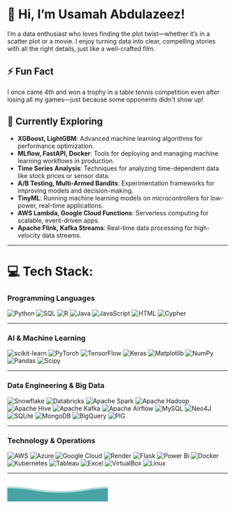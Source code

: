 # 👋 Hi, I’m Usamah Abdulazeez!

I’m a data enthusiast who loves finding the plot twist—whether it’s in a scatter plot or a movie. I enjoy turning data into clear, compelling stories with all the right details, just like a well-crafted film.


## ⚡ Fun Fact
I once came 4th and won a trophy in a table tennis competition even after losing all my games—just because some opponents didn't show up!


## 🌱 Currently Exploring
- **XGBoost, LightGBM**: Advanced machine learning algorithms for performance optimization.
- **MLflow, FastAPI, Docker**: Tools for deploying and managing machine learning workflows in production.
- **Time Series Analysis**: Techniques for analyzing time-dependent data like stock prices or sensor data.
- **A/B Testing, Multi-Armed Bandits**: Experimentation frameworks for improving models and decision-making.
- **TinyML**: Running machine learning models on microcontrollers for low-power, real-time applications.
- **AWS Lambda, Google Cloud Functions**: Serverless computing for scalable, event-driven apps.
- **Apache Flink, Kafka Streams**: Real-time data processing for high-velocity data streams.


---

# 💻 Tech Stack:

### Programming Languages
![Python](https://img.shields.io/badge/python-3670A0?style=for-the-badge&logo=python&logoColor=ffdd54) 
![SQL](https://img.shields.io/badge/SQL-4479A1.svg?style=for-the-badge&logo=sqlite&logoColor=white) 
![R](https://img.shields.io/badge/r-%23276DC3.svg?style=for-the-badge&logo=r&logoColor=white) 
![Java](https://img.shields.io/badge/java-%23ED8B00.svg?style=for-the-badge&logo=openjdk&logoColor=white) 
![JavaScript](https://img.shields.io/badge/javascript-%23F7DF1E.svg?style=for-the-badge&logo=javascript&logoColor=black) 
![HTML](https://img.shields.io/badge/html-%23E34F26.svg?style=for-the-badge&logo=html5&logoColor=white) 
![Cypher](https://img.shields.io/badge/Cypher-%230072C6.svg?style=for-the-badge&logo=neo4j&logoColor=white)

---

### AI & Machine Learning  
![scikit-learn](https://img.shields.io/badge/scikit--learn-%23F7931E.svg?style=for-the-badge&logo=scikit-learn&logoColor=white) 
![PyTorch](https://img.shields.io/badge/PyTorch-%23EE4C2C.svg?style=for-the-badge&logo=PyTorch&logoColor=white) 
![TensorFlow](https://img.shields.io/badge/TensorFlow-%23FF6F00.svg?style=for-the-badge&logo=TensorFlow&logoColor=white) 
![Keras](https://img.shields.io/badge/Keras-%23D00000.svg?style=for-the-badge&logo=Keras&logoColor=white)
![Matplotlib](https://img.shields.io/badge/Matplotlib-%23ffffff.svg?style=for-the-badge&logo=Matplotlib&logoColor=black) 
![NumPy](https://img.shields.io/badge/numpy-%23013243.svg?style=for-the-badge&logo=numpy&logoColor=white) 
![Pandas](https://img.shields.io/badge/pandas-%23150458.svg?style=for-the-badge&logo=pandas&logoColor=white) 
![Scipy](https://img.shields.io/badge/SciPy-%230C55A5.svg?style=for-the-badge&logo=scipy&logoColor=%white)

---

### Data Engineering & Big Data  
![Snowflake](https://img.shields.io/badge/Snowflake-%2300E5FF.svg?style=for-the-badge&logo=snowflake&logoColor=white) 
![Databricks](https://img.shields.io/badge/Databricks-%23FF3621.svg?style=for-the-badge&logo=databricks&logoColor=white) 
![Apache Spark](https://img.shields.io/badge/Apache%20Spark-FDEE21?style=for-the-badge&logo=apachespark&logoColor=black) 
![Apache Hadoop](https://img.shields.io/badge/Apache%20Hadoop-66CCFF?style=for-the-badge&logo=apachehadoop&logoColor=black) 
![Apache Hive](https://img.shields.io/badge/Apache%20Hive-FDEE21?style=for-the-badge&logo=apachehive&logoColor=black) 
![Apache Kafka](https://img.shields.io/badge/Apache%20Kafka-000?style=for-the-badge&logo=apachekafka) 
![Apache Airflow](https://img.shields.io/badge/Apache%20Airflow-017CEE?style=for-the-badge&logo=Apache%20Airflow&logoColor=white) 
![MySQL](https://img.shields.io/badge/mysql-4479A1.svg?style=for-the-badge&logo=mysql&logoColor=white) 
![Neo4J](https://img.shields.io/badge/Neo4j-008CC1?style=for-the-badge&logo=neo4j&logoColor=white) 
![SQLite](https://img.shields.io/badge/sqlite-%2307405e.svg?style=for-the-badge&logo=sqlite&logoColor=white) 
![MongoDB](https://img.shields.io/badge/MongoDB-%2347A248.svg?style=for-the-badge&logo=mongodb&logoColor=white) 
![BigQuery](https://img.shields.io/badge/BigQuery-4285F4?style=for-the-badge&logo=google-cloud&logoColor=white) 
![PIG](https://img.shields.io/badge/PIG-66CCFF.svg?style=for-the-badge&logo=apache&logoColor=white)

---

### Technology & Operations  
![AWS](https://img.shields.io/badge/AWS-%23FF9900.svg?style=for-the-badge&logo=amazon-aws&logoColor=white) 
![Azure](https://img.shields.io/badge/azure-%230072C6.svg?style=for-the-badge&logo=microsoftazure&logoColor=white) 
![Google Cloud](https://img.shields.io/badge/GoogleCloud-%234285F4.svg?style=for-the-badge&logo=google-cloud&logoColor=white) 
![Render](https://img.shields.io/badge/Render-%46E3B7.svg?style=for-the-badge&logo=render&logoColor=white) 
![Flask](https://img.shields.io/badge/flask-%23000.svg?style=for-the-badge&logo=flask&logoColor=white) 
![Power Bi](https://img.shields.io/badge/power_bi-F2C811?style=for-the-badge&logo=powerbi&logoColor=black) 
![Docker](https://img.shields.io/badge/docker-%230db7ed.svg?style=for-the-badge&logo=docker&logoColor=white) 
![Kubernetes](https://img.shields.io/badge/kubernetes-%23326ce5.svg?style=for-the-badge&logo=kubernetes&logoColor=white) 
![Tableau](https://img.shields.io/badge/tableau-%2307455F.svg?style=for-the-badge&logo=tableau&logoColor=white) 
![Excel](https://img.shields.io/badge/Excel-217346?style=for-the-badge&logo=microsoft-excel&logoColor=white) 
![VirtualBox](https://img.shields.io/badge/VirtualBox-183A61?style=for-the-badge&logo=virtualbox&logoColor=white) 
![Linux](https://img.shields.io/badge/Linux-FCC624?style=for-the-badge&logo=linux&logoColor=black)


---

![Wave SVG](https://raw.githubusercontent.com/UsamahAbdulazeez/UsamahAbdulazeez/main/bottom_header.svg)
